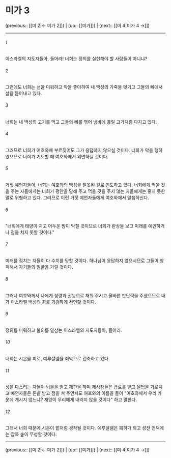 # 미가 3

(previous:: [[미 2|← 미가 2]]) | (up:: [[미가]]) | (next:: [[미 4|미가 4 →]])

***




###### 1 

이스라엘의 지도자들아, 들어라! 너희는 정의를 실현해야 할 사람들이 아니냐? 



###### 2 

그런데도 너희는 선을 미워하고 악을 좋아하여 내 백성의 가죽을 벗기고 그들의 뼈에서 살을 뜯어내고 있다. 



###### 3 

너희는 내 백성의 고기를 먹고 그들의 뼈를 꺾어 냄비에 끓일 고기처럼 다지고 있다. 



###### 4 

그러므로 너희가 여호와께 부르짖어도 그가 응답하지 않으실 것이다. 너희가 악을 행하였으므로 너희가 기도할 때 여호와께서 외면하실 것이다. 



###### 5 

거짓 예언자들아, 너희는 여호와의 백성을 잘못된 길로 인도하고 있다. 너희에게 먹을 것을 주는 자들에게는 너희가 평안을 말해 주고 먹을 것을 주지 않는 자들에게는 좋지 못한 말로 위협하고 있다. 그러므로 이런 거짓 예언자들에게 여호와께서 말씀하신다. 



###### 6 

"너희에게 태양이 지고 어두운 밤이 닥칠 것이므로 너희가 환상을 보고 미래를 예언하거나 점을 치지 못할 것이다." 



###### 7 

미래를 점치는 자들이 다 수치를 당할 것이다. 하나님이 응답하지 않으시므로 그들이 창피해서 자기들의 얼굴을 가릴 것이다. 



###### 8 

그러나 여호와께서 나에게 성령과 권능으로 채워 주시고 올바른 판단력을 주셨으므로 내가 이스라엘 백성의 죄를 과감하게 선언할 것이다. 



###### 9 

정의를 미워하고 불의를 일삼는 이스라엘의 지도자들아, 들어라. 



###### 10 

너희는 시온을 피로, 예루살렘을 죄악으로 건축하고 있다. 



###### 11 

성을 다스리는 자들이 뇌물을 받고 재판을 하며 제사장들은 급료를 받고 율법을 가르치고 예언자들은 돈을 받고 점을 쳐 주면서도 여호와의 이름을 들어 "여호와께서 우리 가운데 계시지 않느냐? 재앙이 우리에게 내리지 않을 것이다" 하고 말한다. 



###### 12 

그래서 너희 때문에 시온이 밭처럼 경작될 것이다. 예루살렘은 폐허가 되고 성전 언덕에는 잡목 숲이 무성할 것이다.

***

(previous:: [[미 2|← 미가 2]]) | (up:: [[미가]]) | (next:: [[미 4|미가 4 →]])
